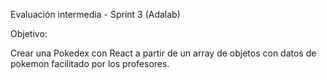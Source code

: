 Evaluación intermedia - Sprint 3 (Adalab)

Objetivo:

Crear una Pokedex con React a partir de un array de objetos con datos de pokemon facilitado por los profesores.
